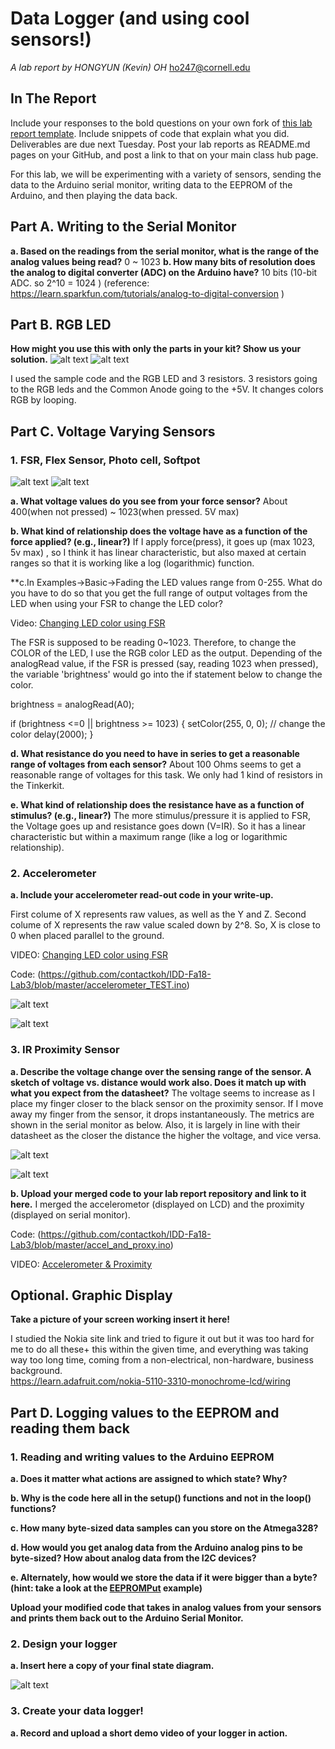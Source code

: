 # Data Logger (and using cool sensors!)

*A lab report by HONGYUN (Kevin) OH*
ho247@cornell.edu

## In The Report

Include your responses to the bold questions on your own fork of [this lab report template](https://github.com/FAR-Lab/IDD-Fa18-Lab2). Include snippets of code that explain what you did. Deliverables are due next Tuesday. Post your lab reports as README.md pages on your GitHub, and post a link to that on your main class hub page.

For this lab, we will be experimenting with a variety of sensors, sending the data to the Arduino serial monitor, writing data to the EEPROM of the Arduino, and then playing the data back.

## Part A.  Writing to the Serial Monitor
 
**a. Based on the readings from the serial monitor, what is the range of the analog values being read?**
 0 ~ 1023
**b. How many bits of resolution does the analog to digital converter (ADC) on the Arduino have?**
10 bits (10-bit ADC. so 2^10 = 1024 ) 
(reference: https://learn.sparkfun.com/tutorials/analog-to-digital-conversion )

## Part B. RGB LED

**How might you use this with only the parts in your kit? Show us your solution.**
 ![alt text](https://github.com/contactkoh/IDD-Fa18-Lab3/blob/master/RGB1.jpg)
 ![alt text](https://github.com/contactkoh/IDD-Fa18-Lab3/blob/master/RGB2.jpg)

  I used the sample code and the RGB LED and 3 resistors. 3 resistors going to the RGB leds and the Common Anode going to the +5V. 
It changes colors RGB by looping. 

## Part C. Voltage Varying Sensors 
 
### 1. FSR, Flex Sensor, Photo cell, Softpot
 ![alt text](https://github.com/contactkoh/IDD-Fa18-Lab3/blob/master/force1.jpg)
 ![alt text](https://github.com/contactkoh/IDD-Fa18-Lab3/blob/master/force2.jpg)

**a. What voltage values do you see from your force sensor?**
About 400(when not pressed) ~ 1023(when pressed. 5V max)

**b. What kind of relationship does the voltage have as a function of the force applied? (e.g., linear?)**
If I apply force(press), it goes up (max 1023, 5v max) , so I think it has linear characteristic, but also maxed at certain ranges so that it is working like a log (logarithmic) function. 

**c.In Examples->Basic->Fading the LED values range from 0-255. What do you have to do so that you get the full range of output voltages from the LED when using your FSR to change the LED color?


Video:   [Changing LED color using FSR](https://youtu.be/5opCuWPJ3xo)


The FSR is supposed to be reading 0~1023.  Therefore, to change the COLOR of the LED, I use the RGB color LED as the output.
Depending of the analogRead value, if the FSR is pressed (say, reading 1023 when pressed), the variable 'brightness' would go into the if statement below to change the color. 

brightness = analogRead(A0);
  
  if (brightness <=0 || brightness >= 1023) {
    setColor(255, 0, 0);  // change the color
    delay(2000);
  }

**d. What resistance do you need to have in series to get a reasonable range of voltages from each sensor?**
About 100 Ohms seems to get a reasonable range of voltages for this task. We only had 1 kind of resistors in the Tinkerkit. 

**e. What kind of relationship does the resistance have as a function of stimulus? (e.g., linear?)**
The more stimulus/pressure it is applied to FSR, the Voltage goes up and resistance goes down (V=IR). So it has a linear characteristic but within a maximum range (like a log or logarithmic relationship). 

### 2. Accelerometer
 
**a. Include your accelerometer read-out code in your write-up.**

First colume of X represents raw values, as well as the Y and Z. 
Second colume of X represents the raw value scaled down by 2^8.  So, X is close to 0 when placed parallel to the ground.


VIDEO:  [Changing LED color using FSR](https://youtu.be/Y0H5mGHPpmQ)


Code:  (https://github.com/contactkoh/IDD-Fa18-Lab3/blob/master/accelerometer_TEST.ino)

 ![alt text](https://github.com/contactkoh/IDD-Fa18-Lab3/blob/master/Accelerametor1.jpg)

 ![alt text](https://github.com/contactkoh/IDD-Fa18-Lab3/blob/master/Accelerometer2.jpg)



### 3. IR Proximity Sensor

**a. Describe the voltage change over the sensing range of the sensor. A sketch of voltage vs. distance would work also. Does it match up with what you expect from the datasheet?**
The voltage seems to increase as I place my finger closer to the black sensor on the proximity sensor. If I move away my finger from the sensor, it drops instantaneously. The metrics are shown in the serial monitor as below. Also, it is largely in line with their datasheet as the closer the distance the higher the voltage, and vice versa. 

 ![alt text](https://github.com/contactkoh/IDD-Fa18-Lab3/blob/master/diagram.jpg)

 ![alt text](https://github.com/contactkoh/IDD-Fa18-Lab3/blob/master/proximity1.jpg)


**b. Upload your merged code to your lab report repository and link to it here.**
I merged the accelerometor (displayed on LCD) and the proximity (displayed on serial monitor). 

Code:  (https://github.com/contactkoh/IDD-Fa18-Lab3/blob/master/accel_and_proxy.ino)

VIDEO:  [Accelerometer & Proximity](https://youtu.be/FqHYhkXnpKs)


## Optional. Graphic Display

**Take a picture of your screen working insert it here!**

I studied the Nokia site link and tried to figure it out but it was too hard for me to do all these+ this within the given time, and everything was taking way too long time, coming from a non-electrical, non-hardware, business background.  
https://learn.adafruit.com/nokia-5110-3310-monochrome-lcd/wiring


## Part D. Logging values to the EEPROM and reading them back
 
### 1. Reading and writing values to the Arduino EEPROM

**a. Does it matter what actions are assigned to which state? Why?**




**b. Why is the code here all in the setup() functions and not in the loop() functions?**

**c. How many byte-sized data samples can you store on the Atmega328?**

**d. How would you get analog data from the Arduino analog pins to be byte-sized? How about analog data from the I2C devices?**

**e. Alternately, how would we store the data if it were bigger than a byte? (hint: take a look at the [EEPROMPut](https://www.arduino.cc/en/Reference/EEPROMPut) example)**

**Upload your modified code that takes in analog values from your sensors and prints them back out to the Arduino Serial Monitor.**

### 2. Design your logger
 
**a. Insert here a copy of your final state diagram.**


 ![alt text](https://github.com/contactkoh/IDD-Fa18-Lab3/blob/master/statediag1.jpg)


### 3. Create your data logger!
 
**a. Record and upload a short demo video of your logger in action.**
